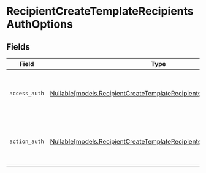 # RecipientCreateTemplateRecipientsAuthOptions


## Fields

| Field                                                                                                                                    | Type                                                                                                                                     | Required                                                                                                                                 | Description                                                                                                                              |
| ---------------------------------------------------------------------------------------------------------------------------------------- | ---------------------------------------------------------------------------------------------------------------------------------------- | ---------------------------------------------------------------------------------------------------------------------------------------- | ---------------------------------------------------------------------------------------------------------------------------------------- |
| `access_auth`                                                                                                                            | [Nullable[models.RecipientCreateTemplateRecipientsAccessAuthResponse]](../models/recipientcreatetemplaterecipientsaccessauthresponse.md) | :heavy_check_mark:                                                                                                                       | The type of authentication required for the recipient to access the document.                                                            |
| `action_auth`                                                                                                                            | [Nullable[models.RecipientCreateTemplateRecipientsActionAuthResponse]](../models/recipientcreatetemplaterecipientsactionauthresponse.md) | :heavy_check_mark:                                                                                                                       | The type of authentication required for the recipient to sign the document.                                                              |